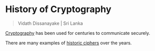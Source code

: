 # History of Cryptography

> Vidath Dissanayake | Sri Lanka

[Cryptography](../cryptography.md) has been used for centuries to communicate securely.

There are many examples of [historic ciphers](historic%20ciphers/historic%20ciphers.md) over the years.